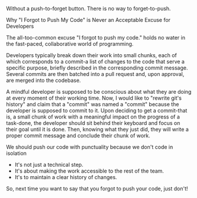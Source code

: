 Without a push-to-forget button. There is no way to forget-to-push.

Why "I Forgot to Push My Code" is Never an Acceptable Excuse for Developers

The all-too-common excuse "I forgot to push my code." holds no water in the fast-paced,
collaborative world of programming.

Developers typically break down their work into small chunks, each of which corresponds to
a commit-a list of changes to the code that serve a specific purpose, briefly described in
the corresponding commit message. Several commits are then batched into a pull request
and, upon approval, are merged into the codebase.

A mindful developer is supposed to be conscious about what they are doing at every moment
of their working time. Now, I would like to "rewrite git's history" and claim that
a "commit" was named a "commit" because the developer is supposed to commit to it. Upon
deciding to get a commit-that is, a small chunk of work with a meaningful impact on the
progress of a task-done, the developer should sit behind their keyboard and focus on their
goal until it is done. Then, knowing what they just did, they will write a proper commit
message and conclude their chunk of work.

We should push our code with punctuality because we don't code in isolation
* It's not just a technical step.
* It's about making the work accessible to the rest of the team.
* It's to maintain a clear history of changes.

So, next time you want to say that you forgot to push your code, just don't!
